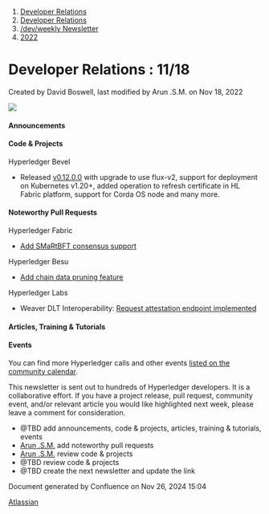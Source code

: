 1. [Developer Relations](index.html)
2. [Developer Relations](Developer-Relations_17170434.html)
3. [/dev/weekly Newsletter](17170445.html)
4. [2022](2022_17170473.html)

# Developer Relations : 11/18

Created by David Boswell, last modified by Arun .S.M. on Nov 18, 2022

![](attachments/17170434/17171308.png?height=169)

#### Announcements

#### Code &amp; Projects

Hyperledger Bevel

- Released [v0.12.0.0](https://github.com/hyperledger/bevel/releases/tag/v0.12.0.0) with upgrade to use flux-v2, support for deployment on Kubernetes v1.20+, added operation to refresh certificate in HL Fabric platform, support for Corda OS node and many more.

#### Noteworthy Pull Requests

Hyperledger Fabric

- [Add SMaRtBFT consensus support](https://github.com/hyperledger/fabric/pull/3781)

Hyperledger Besu

- [Add chain data pruning feature](https://github.com/hyperledger/besu/pull/4686)

Hyperledger Labs

- Weaver DLT Interoperability: [Request attestation endpoint implemented](https://github.com/hyperledger-labs/weaver-dlt-interoperability/pull/331)

#### Articles, Training &amp; Tutorials

#### Events

You can find more Hyperledger calls and other events [listed on the community calendar](https://lf-hyperledger.atlassian.net/wiki/display/HYP/Calendar+of+Public+Meetings).

This newsletter is sent out to hundreds of Hyperledger developers. It is a collaborative effort. If you have a project release, pull request, community event, and/or relevant article you would like highlighted next week, please leave a comment for consideration.

- @TBD add announcements, code &amp; projects, articles, training &amp; tutorials, events
- [Arun .S.M.](https://lf-hyperledger.atlassian.net/wiki/people/621a0e5097d313006ba7386a?ref=confluence) add noteworthy pull requests
- [Arun .S.M.](https://lf-hyperledger.atlassian.net/wiki/people/621a0e5097d313006ba7386a?ref=confluence) review code &amp; projects
- @TBD review code &amp; projects
- @TBD create the next newsletter and update the link

Document generated by Confluence on Nov 26, 2024 15:04

[Atlassian](http://www.atlassian.com/)
